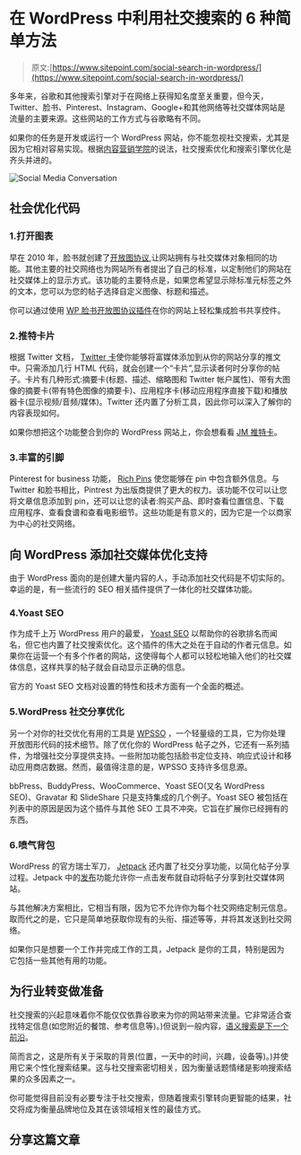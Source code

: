 # 在 WordPress 中利用社交搜索的 6 种简单方法

> 原文:[https://www.sitepoint.com/social-search-in-wordpress/](https://www.sitepoint.com/social-search-in-wordpress/)

多年来，谷歌和其他搜索引擎对于在网络上获得知名度至关重要，但今天，Twitter、脸书、Pinterest、Instagram、Google+和其他网络等社交媒体网站是流量的主要来源。这些网站的工作方式与谷歌略有不同。

如果你的任务是开发或运行一个 WordPress 网站，你不能忽视社交搜索，尤其是因为它相对容易实现。根据[内容营销学院](http://contentmarketinginstitute.com/2014/06/online-content-social-search-optimization/)的说法，社交搜索优化和搜索引擎优化是齐头并进的。

![Social Media Conversation](../Images/3790e5db3454d0b605a948598c8c722f.png)

## 社会优化代码

### 1.打开图表

早在 2010 年，脸书就创建了[开放图协议](http://ogp.me/),让网站拥有与社交媒体对象相同的功能。其他主要的社交网络也为网站所有者提出了自己的标准，以定制他们的网站在社交媒体上的显示方式。该功能的主要特点是，如果您希望显示除标准元标签之外的文本，您可以为您的帖子选择自定义图像、标题和描述。

你可以通过使用 [WP 脸书开放图协议插件](https://wordpress.org/plugins/wp-facebook-open-graph-protocol/)在你的网站上轻松集成脸书共享控件。

### 2.推特卡片

根据 Twitter 文档， [Twitter 卡](https://dev.twitter.com/cards/overview)使你能够将富媒体添加到从你的网站分享的推文中。只需添加几行 HTML 代码，就会创建一个“卡片”,显示读者何时分享你的帖子。卡片有几种形式:摘要卡(标题、描述、缩略图和 Twitter 帐户属性)、带有大图像的摘要卡(带有特色图像的摘要卡)、应用程序卡(移动应用程序直接下载)和播放器卡(显示视频/音频/媒体)。Twitter 还内置了分析工具，因此你可以深入了解你的内容表现如何。

如果你想把这个功能整合到你的 WordPress 网站上，你会想看看 [JM 推特卡](https://wordpress.org/plugins/jm-twitter-cards/)。

### 3.丰富的引脚

Pinterest for business 功能， [Rich Pins](https://developers.pinterest.com/docs/rich-pins/overview/) 使您能够在 pin 中包含额外信息。与 Twitter 和脸书相比，Pintrest 为出版商提供了更大的权力。该功能不仅可以让您将文章信息添加到 pin，还可以让您的读者:购买产品、即时查看位置信息、下载应用程序、查看食谱和查看电影细节。这些功能是有意义的，因为它是一个以商家为中心的社交网络。

## 向 WordPress 添加社交媒体优化支持

由于 WordPress 面向的是创建大量内容的人，手动添加社交代码是不切实际的。幸运的是，有一些流行的 SEO 相关插件提供了一体化的社交媒体功能。

### 4.Yoast SEO

作为成千上万 WordPress 用户的最爱， [Yoast SEO](https://wordpress.org/plugins/wordpress-seo/) 以帮助你的谷歌排名而闻名，但它也内置了社交搜索优化。这个插件的伟大之处在于自动的作者元信息。如果你在运营一个有多个作者的网站，这使得每个人都可以轻松地输入他们的社交媒体信息，这样共享的帖子就会自动显示正确的信息。

官方的 Yoast SEO 文档对设置的特性和技术方面有一个全面的概述。

### 5.WordPress 社交分享优化

另一个对你的社交优化有用的工具是 [WPSSO](https://wordpress.org/plugins/wpsso/) ，一个轻量级的工具，它为你处理开放图形代码的技术细节。除了优化你的 WordPress 帖子之外，它还有一系列插件，为增强社交分享提供支持。一些附加功能包括脸书定位支持、响应式设计和移动应用商店数据。然而，最值得注意的是，WPSSO 支持许多信息源。

bbPress、BuddyPress、WooCommerce、Yoast SEO(又名 WordPress SEO)、Gravatar 和 SlideShare 只是支持集成的几个例子。Yoast SEO 被包括在列表中的原因是因为这个插件与其他 SEO 工具不冲突。它旨在扩展你已经拥有的东西。

### 6.喷气背包

WordPress 的官方瑞士军刀， [Jetpack](https://www.sitepoint.com/5-things-you-may-not-know-about-jetpack-for-wordpress/) 还内置了社交分享功能，以简化帖子分享过程。Jetpack 中的[发布](https://www.sitepoint.com/jetpack-publicize-social-sharing/)功能允许你一点击发布就自动将帖子分享到社交媒体网站。

与其他解决方案相比，它相当有限，因为它不允许你为每个社交网络定制元信息。取而代之的是，它只是简单地获取你现有的头衔、描述等等，并将其发送到社交网络。

如果你只是想要一个工作并完成工作的工具，Jetpack 是你的工具，特别是因为它包括一些其他有用的功能。

## 为行业转变做准备

社交搜索的兴起意味着你不能仅仅依靠谷歌来为你的网站带来流量。它非常适合查找特定信息(如您附近的餐馆、参考信息等)。)但说到一般内容，[语义搜索是下一个前沿](http://searchengineland.com/semantic-search-what-is-it-how-are-major-search-and-social-engines-use-it-part-1-133160)。

简而言之，这是所有关于采取的背景(位置，一天中的时间，兴趣，设备等)。)并使用它来个性化搜索结果。这与社交搜索密切相关，因为衡量话题情绪是影响搜索结果的众多因素之一。

你可能觉得目前没有必要专注于社交搜索，但随着搜索引擎转向更智能的结果，社交将成为衡量品牌地位及其在该领域相关性的最佳方式。

## 分享这篇文章